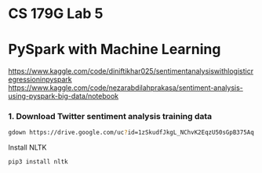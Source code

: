 # CS 179G Lab 5

# PySpark with Machine Learning
https://www.kaggle.com/code/diniftikhar025/sentimentanalysiswithlogisticregressioninpyspark
https://www.kaggle.com/code/nezarabdilahprakasa/sentiment-analysis-using-pyspark-big-data/notebook
### 1. Download Twitter sentiment analysis training data
```bash
gdown https://drive.google.com/uc?id=1zSkudfJkgL_NChvK2EqzU50sGpB375Aq
```
Install NLTK
```bash
pip3 install nltk
```
